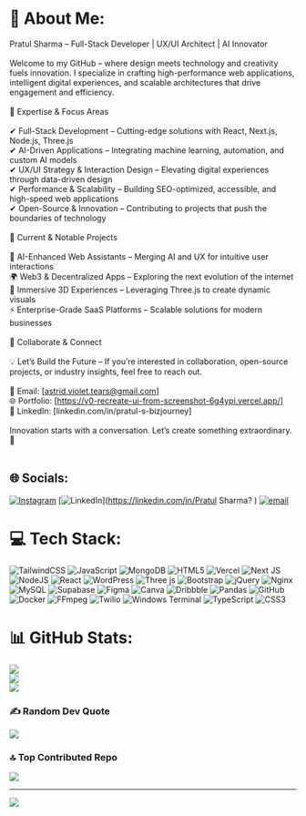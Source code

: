 # 💫 About Me:
Pratul Sharma – Full-Stack Developer | UX/UI Architect | AI Innovator<br><br>Welcome to my GitHub – where design meets technology and creativity fuels innovation. I specialize in crafting high-performance web applications, intelligent digital experiences, and scalable architectures that drive engagement and efficiency.<br><br>🔹 Expertise & Focus Areas<br><br>✔ Full-Stack Development – Cutting-edge solutions with React, Next.js, Node.js, Three.js<br>✔ AI-Driven Applications – Integrating machine learning, automation, and custom AI models<br>✔ UX/UI Strategy & Interaction Design – Elevating digital experiences through data-driven design<br>✔ Performance & Scalability – Building SEO-optimized, accessible, and high-speed web applications<br>✔ Open-Source & Innovation – Contributing to projects that push the boundaries of technology<br><br>🔹 Current & Notable Projects<br><br>🚀 AI-Enhanced Web Assistants – Merging AI and UX for intuitive user interactions<br>🌍 Web3 & Decentralized Apps – Exploring the next evolution of the internet<br>🎨 Immersive 3D Experiences – Leveraging Three.js to create dynamic visuals<br>⚡ Enterprise-Grade SaaS Platforms – Scalable solutions for modern businesses<br><br>🔹 Collaborate & Connect<br><br>💡 Let’s Build the Future – If you’re interested in collaboration, open-source projects, or industry insights, feel free to reach out.<br><br>📧 Email: [astrid.violet.tears@gmail.com]<br>🌐 Portfolio: [https://v0-recreate-ui-from-screenshot-6g4ypi.vercel.app/]<br>🔗 LinkedIn: [linkedin.com/in/pratul-s-bizjourney]<br><br>Innovation starts with a conversation. Let’s create something extraordinary. 🚀<br><br>


## 🌐 Socials:
[![Instagram](https://img.shields.io/badge/Instagram-%23E4405F.svg?logo=Instagram&logoColor=white)](https://instagram.com/_itz_pratul_) [![LinkedIn](https://img.shields.io/badge/LinkedIn-%230077B5.svg?logo=linkedin&logoColor=white)](https://linkedin.com/in/Pratul Sharma? ) [![email](https://img.shields.io/badge/Email-D14836?logo=gmail&logoColor=white)](mailto:astrid.violet.tears@gmail.com) 

# 💻 Tech Stack:
![TailwindCSS](https://img.shields.io/badge/tailwindcss-%2338B2AC.svg?style=for-the-badge&logo=tailwind-css&logoColor=white) ![JavaScript](https://img.shields.io/badge/javascript-%23323330.svg?style=for-the-badge&logo=javascript&logoColor=%23F7DF1E) ![MongoDB](https://img.shields.io/badge/MongoDB-%234ea94b.svg?style=for-the-badge&logo=mongodb&logoColor=white) ![HTML5](https://img.shields.io/badge/html5-%23E34F26.svg?style=for-the-badge&logo=html5&logoColor=white) ![Vercel](https://img.shields.io/badge/vercel-%23000000.svg?style=for-the-badge&logo=vercel&logoColor=white) ![Next JS](https://img.shields.io/badge/Next-black?style=for-the-badge&logo=next.js&logoColor=white) ![NodeJS](https://img.shields.io/badge/node.js-6DA55F?style=for-the-badge&logo=node.js&logoColor=white) ![React](https://img.shields.io/badge/react-%2320232a.svg?style=for-the-badge&logo=react&logoColor=%2361DAFB) ![WordPress](https://img.shields.io/badge/WordPress-%23117AC9.svg?style=for-the-badge&logo=WordPress&logoColor=white) ![Three js](https://img.shields.io/badge/threejs-black?style=for-the-badge&logo=three.js&logoColor=white) ![Bootstrap](https://img.shields.io/badge/bootstrap-%238511FA.svg?style=for-the-badge&logo=bootstrap&logoColor=white) ![jQuery](https://img.shields.io/badge/jquery-%230769AD.svg?style=for-the-badge&logo=jquery&logoColor=white) ![Nginx](https://img.shields.io/badge/nginx-%23009639.svg?style=for-the-badge&logo=nginx&logoColor=white) ![MySQL](https://img.shields.io/badge/mysql-4479A1.svg?style=for-the-badge&logo=mysql&logoColor=white) ![Supabase](https://img.shields.io/badge/Supabase-3ECF8E?style=for-the-badge&logo=supabase&logoColor=white) ![Figma](https://img.shields.io/badge/figma-%23F24E1E.svg?style=for-the-badge&logo=figma&logoColor=white) ![Canva](https://img.shields.io/badge/Canva-%2300C4CC.svg?style=for-the-badge&logo=Canva&logoColor=white) ![Dribbble](https://img.shields.io/badge/Dribbble-EA4C89?style=for-the-badge&logo=dribbble&logoColor=white) ![Pandas](https://img.shields.io/badge/pandas-%23150458.svg?style=for-the-badge&logo=pandas&logoColor=white) ![GitHub](https://img.shields.io/badge/github-%23121011.svg?style=for-the-badge&logo=github&logoColor=white) ![Docker](https://img.shields.io/badge/docker-%230db7ed.svg?style=for-the-badge&logo=docker&logoColor=white) ![FFmpeg](https://shields.io/badge/FFmpeg-%23171717.svg?logo=ffmpeg&style=for-the-badge&labelColor=171717&logoColor=5cb85c) ![Twilio](https://img.shields.io/badge/Twilio-F22F46?style=for-the-badge&logo=Twilio&logoColor=white) ![Windows Terminal](https://img.shields.io/badge/Windows%20Terminal-%234D4D4D.svg?style=for-the-badge&logo=windows-terminal&logoColor=white) ![TypeScript](https://img.shields.io/badge/typescript-%23007ACC.svg?style=for-the-badge&logo=typescript&logoColor=white) ![CSS3](https://img.shields.io/badge/css3-%231572B6.svg?style=for-the-badge&logo=css3&logoColor=white)
# 📊 GitHub Stats:
![](https://github-readme-stats.vercel.app/api?username=Screenslauth&theme=nightowl&hide_border=false&include_all_commits=false&count_private=false)<br/>
![](https://nirzak-streak-stats.vercel.app/?user=Screenslauth&theme=nightowl&hide_border=false)<br/>
![](https://github-readme-stats.vercel.app/api/top-langs/?username=Screenslauth&theme=nightowl&hide_border=false&include_all_commits=false&count_private=false&layout=compact)

### ✍️ Random Dev Quote
![](https://quotes-github-readme.vercel.app/api?type=horizontal&theme=radical)

### 🔝 Top Contributed Repo
![](https://github-contributor-stats.vercel.app/api?username=Screenslauth&limit=5&theme=dark&combine_all_yearly_contributions=true)

---
[![](https://visitcount.itsvg.in/api?id=Screenslauth&icon=0&color=0)](https://visitcount.itsvg.in)

<!-- Proudly created with GPRM ( https://gprm.itsvg.in ) -->
